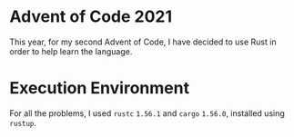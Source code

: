 # Advent of Code 2021
This year, for my second Advent of Code, I have decided to use Rust in order to help learn the language.

# Execution Environment
For all the problems, I used `rustc` `1.56.1` and `cargo` `1.56.0`, installed using `rustup`.
